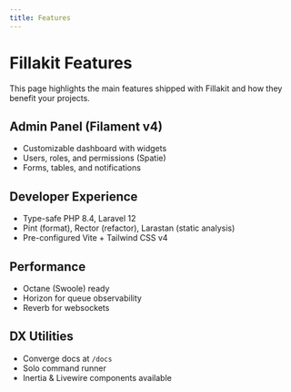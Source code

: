 ```yaml
---
title: Features
---
```


# Fillakit Features

This page highlights the main features shipped with Fillakit and how they benefit your projects.

## Admin Panel (Filament v4)

- Customizable dashboard with widgets
- Users, roles, and permissions (Spatie)
- Forms, tables, and notifications

## Developer Experience

- Type-safe PHP 8.4, Laravel 12
- Pint (format), Rector (refactor), Larastan (static analysis)
- Pre-configured Vite + Tailwind CSS v4

## Performance

- Octane (Swoole) ready
- Horizon for queue observability
- Reverb for websockets

## DX Utilities

- Converge docs at `/docs`
- Solo command runner
- Inertia & Livewire components available


